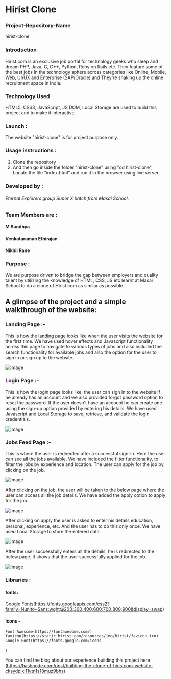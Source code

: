 # Hirist Clone
### Project-Repository-Name
hirist-clone

### Introduction
Hirist.com is an exclusive job portal for technology geeks who sleep and dream PHP, Java, C, C++, Python, Ruby on Rails etc. They feature some of the best jobs in the technology sphere across categories like Online, Mobile, Web, UI/UX and Enterprise (SAP/Oracle) and They're shaking up the online recruitment space in India.

### Technology Used
HTML5, CSS3, JavaScript, JS DOM, Local Storage are used to build this project and to make it interactive 

### Launch :
The website "hirist-clone" is for project purpose only.

### Usage instructions : 
1. Clone the repository
2. And then go inside the folder "hirist-clone" using "cd hirist-clone", Locate the file "index.html" and run it in the browser using live server.


### Developed by :
###### Eternal Explorers group Super X batch from Masai School.

### Team Members are :

####    M Sandhya
####    Venkataraman Ethirajan
####    Nikhil Rane

### Purpose :
We are purpose driven to bridge the gap between employers and quality talent by utilizing the knowledge of HTML, CSS, JS etc learnt at Masai School to do a clone of Hirist.com as similar as possible.

## A glimpse of the project and a simple walkthrough of the website:

### Landing Page :-

This is how the landing page looks like when the user visits the website for the first time. We have used hover effects and Javascript functionality across this page to navigate to various types of jobs and also included the search functionality for available jobs and also the option for the user to sign in or sign up to the website.

![image](https://user-images.githubusercontent.com/73633390/134282151-c5f5ebe7-9533-439b-b6ae-cb20f9dc15c9.png)


### Login Page :-

This is how the login page looks like, the user can sign in to the website if he already has an account and we also provided forgot password option to reset the password. If the user doesn't have an account he can create one using the sign-up option provided by entering his details. We have used Javascript and Local Storage to save, retrieve, and validate the login credentials.

![image](https://user-images.githubusercontent.com/73633390/134282162-2547c68d-908b-40c1-8db0-6a58d8cdc01e.png)


### Jobs Feed Page :-

This is where the user is redirected after a successful sign-in. Here the user can see all the jobs available. We have included the filter functionality, to filter the jobs by experience and location. The user can apply for the job by clicking on the job.

![image](https://user-images.githubusercontent.com/73633390/134282189-fe3030e7-9744-4bd4-b086-6d0a97bada87.png)


After clicking on the job, the user will be taken to the below page where the user can access all the job details. We have added the apply option to apply for the job.

![image](https://user-images.githubusercontent.com/73633390/134282176-387a2ce2-1dd7-42f5-b199-c2b03dbd0f43.png)


After clicking on apply the user is asked to enter his details education, personal, experience, etc. And the user has to do this only once. We have used Local Storage to store the entered data.

![image](https://user-images.githubusercontent.com/73633390/134282203-d7d6a777-f0a2-4fe7-8659-0d7f53d6c46d.png)


After the user successfully enters all the details, he is redirected to the below page. It shows that the user successfully applied for the job.

![image](https://user-images.githubusercontent.com/73633390/134282115-95611e1d-d5af-4c7b-abfd-8e1383005c6e.png)

### Libraries :
#### fonts: 
  Google Fonts(https://fonts.googleapis.com/css2?family=Nunito+Sans:wght@200;300;400;600;700;800;900&display=swap)
#### Icons -
    
    Font Awesome(https://fontawesome.com/) 
    favicon(https://static.hirist.com/resources/img/hirist/favicon.ico)
    Google Font(https://fonts.google.com/icons
)

You can find the blog about our experience building this project here (https://hashnode.com/post/building-the-clone-of-hiristcom-website-cksydplki11vtn1s18muz9bhs)
